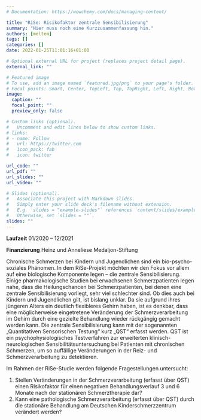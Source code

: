 ```yaml
---
# Documentation: https://wowchemy.com/docs/managing-content/

title: "RiSe: Risikofaktor zentrale Sensibilisierung"
summary: "Hier muss noch eine Kurzzusammenfassung hin."
authors: [meltem]
tags: []
categories: []
date: 2022-01-25T11:01:16+01:00

# Optional external URL for project (replaces project detail page).
external_link: ""

# Featured image
# To use, add an image named `featured.jpg/png` to your page's folder.
# Focal points: Smart, Center, TopLeft, Top, TopRight, Left, Right, BottomLeft, Bottom, BottomRight.
image:
  caption: ""
  focal_point: ""
  preview_only: false

# Custom links (optional).
#   Uncomment and edit lines below to show custom links.
# links:
# - name: Follow
#   url: https://twitter.com
#   icon_pack: fab
#   icon: twitter

url_code: ""
url_pdf: ""
url_slides: ""
url_video: ""

# Slides (optional).
#   Associate this project with Markdown slides.
#   Simply enter your slide deck's filename without extension.
#   E.g. `slides = "example-slides"` references `content/slides/example-slides.md`.
#   Otherwise, set `slides = ""`.
slides: ""
---
```


**Laufzeit** 01/2020 – 12/2021

**Finanzierung** Heinz und Anneliese Medaljon-Stiftung

Chronische Schmerzen bei Kindern und Jugendlichen sind ein bio-psycho-soziales Phänomen. In dem RiSe-Projekt möchten wir den Fokus vor allem auf eine biologische Komponente legen – die zentrale Sensibilisierung.  Einige pharmakologische Studien bei erwachsenen Schmerzpatienten legen nahe, dass die Heilungschancen bei Schmerzpatienten, bei denen eine zentrale Sensibilisierung vorliegt, sehr viel schlechter sind. Ob dies auch bei  Kindern und Jugendlichen gilt, ist bislang unklar. Da sie aufgrund ihres jüngeren Alters ein deutlich flexibleres Gehirn haben, ist es denkbar, dass eine möglicherweise eingetretene Veränderung der Schmerzverarbeitung im Gehirn durch eine gezielte Behandlung wieder rückgängig gemacht werden kann. Die zentrale Sensibilisierung kann mit der sogenannten „Quantitativen Sensorischen Testung“ kurz „QST“ erfasst werden. QST ist ein psychophysiologisches Testverfahren zur erweiterten klinisch-neurologischen Sensibilitätsuntersuchung bei Patienten mit chronischen Schmerzen, um so auffällige Veränderungen in der Reiz- und Schmerzverarbeitung zu detektieren.  


Im Rahmen der RiSe-Studie werden folgende Fragestellungen untersucht:

1. Stellen Veränderungen in der Schmerzverarbeitung (erfasst über QST) einen Risikofaktor für einen negativen Behandlungsverlauf 3 und 6 Monate nach der stationären Schmerztherapie dar?
2. Kann eine pathologische Schmerzverarbeitung (erfasst über QST) durch die stationäre Behandlung am Deutschen Kinderschmerzzentrum verändert werden?